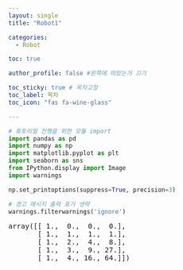 ```yaml
---
layout: single
title: "Robot1"

categories:
  - Robot

toc: true

author_profile: false #왼쪽에 떠있는거 끄기

toc_sticky: true # 목차고정
toc_label: 목차
toc_icon: "fas fa-wine-glass"

---
```


```python
# 튜토리얼 진행을 위한 모듈 import
import pandas as pd
import numpy as np
import matplotlib.pyplot as plt
import seaborn as sns
from IPython.display import Image
import warnings

np.set_printoptions(suppress=True, precision=3)

# 경고 메시지 출력 표기 생략
warnings.filterwarnings('ignore')
```


<pre>
array([[ 1.,  0.,  0.,  0.],
       [ 1.,  1.,  1.,  1.],
       [ 1.,  2.,  4.,  8.],
       [ 1.,  3.,  9., 27.],
       [ 1.,  4., 16., 64.]])
</pre>